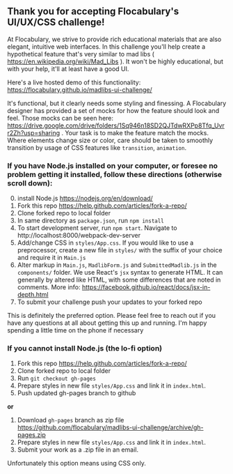 ## Thank you for accepting Flocabulary's UI/UX/CSS challenge!

At Flocabulary, we strive to provide rich educational materials that are also elegant, intuitive
web interfaces. In this challenge you'll help create a hypothetical
feature that's very similar to mad libs ( https://en.wikipedia.org/wiki/Mad_Libs ).
It won't be highly educational, but with your help, it'll at least have a good UI.

Here's a live hosted demo of this functionality: https://flocabulary.github.io/madlibs-ui-challenge/

It's functional, but it clearly needs some styling and finessing. A Flocabulary designer has provided a set of mocks for how the feature should look and feel. Those mocks can be seen here: https://drive.google.com/drive/folders/1Sq946n18SD2QJTdwRXPp8Tfq_Uvrr2Zh?usp=sharing . Your task is to make the feature match the mocks. Where elements change size or color, care should be taken to smoothly transition by usage of CSS features like `transition`, `animation`.

### If you have Node.js installed on your computer, or foresee no problem getting it installed, follow these directions (otherwise scroll down):
0. install Node.js https://nodejs.org/en/download/
1. Fork this repo https://help.github.com/articles/fork-a-repo/
2. Clone forked repo to local folder
3. In same directory as `package.json`, run `npm install`
4. To start development server, run `npm start`. Navigate to http://localhost:8000/webpack-dev-server
5. Add/change CSS in `styles/App.css`. If you would like to use a preprocessor, create a new file in `styles/` with the suffix of your choice and require it in `Main.js`
6. Alter markup in `Main.js`, `MadlibForm.js` and `SubmittedMadlib.js` in the `components/` folder. We use React's `jsx` syntax to generate HTML. It can generally by altered like HTML, with some differences that are noted in comments. More info: https://facebook.github.io/react/docs/jsx-in-depth.html
7. To submit your challenge push your updates to your forked repo

This is definitely the preferred option. Please feel free to reach out if you
have any questions at all about getting this up and running. I'm happy
spending a little time on the phone if necessary

### If you cannot install Node.js (the lo-fi option)
1. Fork this repo https://help.github.com/articles/fork-a-repo/
2. Clone forked repo to local folder
3. Run `git checkout gh-pages`
4. Prepare styles in new file `styles/App.css` and link it in `index.html`.
5. Push updated gh-pages branch to github

**or**

1. Download `gh-pages` branch as zip file https://github.com/flocabulary/madlibs-ui-challenge/archive/gh-pages.zip
2. Prepare styles in new file `styles/App.css` and link it in `index.html`.
3. Submit your work as a .zip file in an email.

Unfortunately this option means using CSS only.
